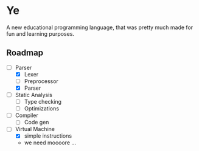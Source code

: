 # Ye

A new educational programming language, that was pretty much made for
fun and learning purposes.


## Roadmap

- [ ] Parser
	- [X] Lexer
	- [ ] Preprocessor
	- [X] Parser
- [ ] Static Analysis
	- [ ] Type checking
	- [ ] Optimizations
- [ ] Compiler
	- [ ] Code gen
- [ ] Virtual Machine
	- [X] simple instructions
	- we need moooore ...
